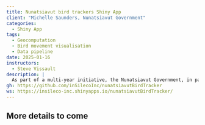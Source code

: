 ```yaml
---
title: Nunatsiavut bird trackers Shiny App
client: "Michelle Saunders, Nunatsiavut Government"
categories: 
  - Shiny App
tags: 
  - Geocomputation
  - Bird movement visualisation
  - Data pipeline
date: 2025-01-16
instructors:
  - Steve Vissault
description: | 
  As part of a multi-year initiative, the Nunatsiavut Government, in partnership with Environment and Climate Change Canada and SeaDuck Joint Venture, has been tracking marine birds to better understand their origin, key habitats, and the threats these birds face on their way to and from Labrador Inuit lands and waters. These projects have been developed in response to community concerns and priorities around wild food and bird populations. We developed an Shiny app to provide an intuitive user interface to visualize these data. Additionally, we created a data pipeline to ensure the app's data remains up-to-date, enabling seamless tracking and management of bird observations.
gh: https://github.com/inSilecoInc/nunatsiavutBirdTracker
ws: https://insileco-inc.shinyapps.io/nunatsiavutBirdTracker/
---
```


## More details to come

